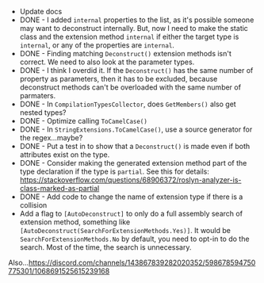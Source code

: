 * Update docs
* DONE - I added `internal` properties to the list, as it's possible someone may want to deconstruct internally. But, now I need to make the static class and the extension method `internal` if either the target type is `internal`, or any of the properties are `internal`.
* DONE - Finding matching `Deconstruct()` extension methods isn't correct. We need to also look at the parameter types.
* DONE - I think I overdid it. If the `Deconstruct()` has the same number of property as parameters, then it has to be excluded, because deconstruct methods can't be overloaded with the same number of parmaters.
* DONE - In `CompilationTypesCollector`, does `GetMembers()` also get nested types?
* DONE - Optimize calling `ToCamelCase()`
* DONE - In `StringExtensions.ToCamelCase()`, use a source generator for the regex...maybe?
* DONE - Put a test in to show that a `Deconstruct()` is made even if both attributes exist on the type.
* DONE - Consider making the generated extension method part of the type declaration if the type is `partial`. See this for details: https://stackoverflow.com/questions/68906372/roslyn-analyzer-is-class-marked-as-partial
* DONE - Add code to change the name of extension type if there is a collision
* Add a flag to `[AutoDeconstruct]` to only do a full assembly search of extension method, something like `[AutoDeconstruct(SearchForExtensionMethods.Yes)]`. It would be `SearchForExtensionMethods.No` by default, you need to opt-in to do the search. Most of the time, the search is unnecessary.


Also...https://discord.com/channels/143867839282020352/598678594750775301/1068691525615239168